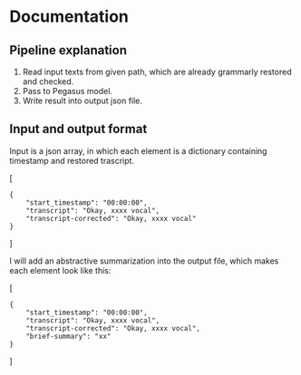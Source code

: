 # Documentation

## Pipeline explanation

1. Read input texts from given path, which are already grammarly restored and checked.
2. Pass to Pegasus model.
3. Write result into output json file.

## Input and output format


Input is a json array, in which each element is a dictionary containing timestamp and restored trascript. 

[
    
    {
        "start_timestamp": "00:00:00",
        "transcript": "Okay, xxxx vocal",
        "transcript-corrected": "Okay, xxxx vocal"
    }
]

I will add an abstractive summarization into the output file, which makes each element look like this:

[

    {
        "start_timestamp": "00:00:00",
        "transcript": "Okay, xxxx vocal",
        "transcript-corrected": "Okay, xxxx vocal",
        "brief-summary": "xx"
    }

]